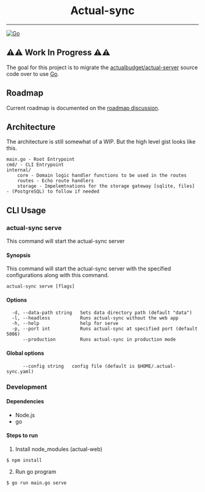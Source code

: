 # <center> Actual-sync </center>

___
[![Go](https://github.com/nathanjisaac/actual-sync/actions/workflows/go.yml/badge.svg)](https://github.com/nathanjisaac/actual-sync/actions/workflows/go.yml)

## ⚠️⚠️ Work In Progress ⚠️⚠️

The goal for this project is to migrate the [actualbudget/actual-server](https://github.com/actualbudget/actual-server)
source code over to use [Go](https://go.dev/).

## Roadmap

Current roadmap is documented on the [roadmap discussion](https://github.com/nathanjisaac/actual-sync/discussions/1).

## Architecture

The architecture is still somewhat of a WIP. But the high level gist looks like this.

```text
main.go - Root Entrypoint
cmd/ - CLI Entrypoint
internal/
    core - Domain logic handler functions to be used in the routes
    routes - Echo route handlers
    storage - Impelemtnations for the storage gateway [sqlite, files] - (PostgreSQL) to follow if needed
```

## CLI Usage

### actual-sync serve

This command will start the actual-sync server

#### Synopsis

This command will start the actual-sync server with the
specified configurations along with this command.

```shell
actual-sync serve [flags]
```

#### Options

```text
  -d, --data-path string   Sets data directory path (default "data")
  -l, --headless           Runs actual-sync without the web app
  -h, --help               help for serve
  -p, --port int           Runs actual-sync at specified port (default 5006)
      --production         Runs actual-sync in production mode
```

#### Global options

```text
      --config string   config file (default is $HOME/.actual-sync.yaml)
```

### Development

#### Dependencies

- Node.js
- go

#### Steps to run

1. Install node_modules (actual-web)

```shell
$ npm install
```

2. Run go program

```shell
$ go run main.go serve
```
